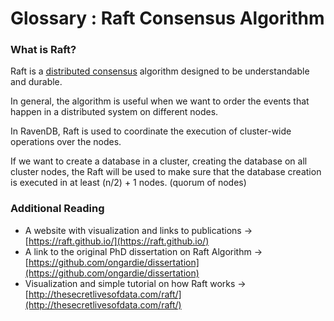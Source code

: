 ﻿# Glossary : Raft Consensus Algorithm

### What is Raft?

Raft is a [distributed consensus](https://en.wikipedia.org/wiki/Consensus_(computer_science)) algorithm designed to be understandable and durable. 

In general, the algorithm is useful when we want to order the events that happen in a distributed system on different nodes.

In RavenDB, Raft is used to coordinate the execution of cluster-wide operations over the nodes. 

If we want to create a database in a cluster, creating the database on all cluster nodes, the Raft will be used to make sure that the database creation is executed in at least (n/2) + 1 nodes. (quorum of nodes)

### Additional Reading

 * A website with visualization and links to publications -> [https://raft.github.io/](https://raft.github.io/)
 * A link to the original PhD dissertation on Raft Algorithm -> [https://github.com/ongardie/dissertation](https://github.com/ongardie/dissertation)
 * Visualization and simple tutorial on how Raft works -> [http://thesecretlivesofdata.com/raft/](http://thesecretlivesofdata.com/raft/)
